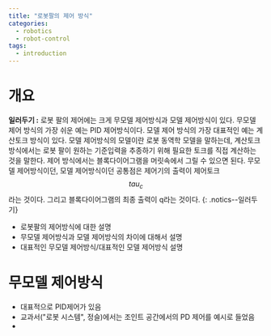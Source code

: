 ```yaml
---
title: "로봇팔의 제어 방식"
categories:   
  - robotics
  - robot-control
tags:
  - introduction
---
```

# 개요
**일러두기 :** 로봇 팔의 제어에는 크게 무모델 제어방식과 모델 제어방식이 있다. 무모델 제어 방식의 가장 쉬운 예는 PID 제어방식이다. 모델 제어 방식의 가장 대표적인 예는 계산토크 방식이 있다. 모델 제어방식의 모델이란 로봇 동역학 모델을 말하는데, 계산토크 방식에서는 로봇 팔이 원하는 기준입력을 추종하기 위해 필요한 토크를 직접 계산하는 것을 말한다. 제어 방식에서는 블록다이어그램을 머릿속에서 그릴 수 있으면 된다. 무모델 제어방식이던, 모델 제어방식이던 공통점은 제어기의 출력이 제어토크$$tau_c$$ 라는 것이다. 그리고 블록다이어그램의 최종 출력이 q라는 것이다. {: .notics--일러두기}



- 로봇팔의 제어방식에 대한 설명
- 무모델 제어방식과 모델 제어방식의 차이에 대해서 설명
- 대표적인 무모델 제어방식/대표적인 모델 제어방식 설명


# 무모델 제어방식
- 대표적으로 PID제어가 있음
- 교과서("로봇 시스템", 정슬)에서는 조인트 공간에서의 PD 제어를 예시로 들었음
- 
